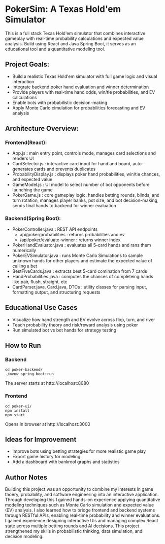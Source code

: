 # PokerSim: A Texas Hold'em Simulator
This is a full stack Texas Hold'em simulator that combines interactive gameplay with real-time probability calculations and expected value analysis. Build using React and Java Spring Boot,
it serves as an educational tool and a quantitative modeling tool.

## Project Goals:
- Build a realistic Texas Hold'em simulator with full game logic and visual interaction
- Integrate backend poker hand evaluation and winner determination
- Provide players with real-time hand odds, win/tie probabilities, and EV calculations
- Enable bots with probabilistic decision-making
- Apply Monte Carlo cimulation for probabilitics forecasting and EV analysis 

## Architecture Overview:
### Frontend(React):
- App.js : main entry point, controls mode, manages card selections and renders UI
- CardSelector.js : interactive card input for hand and board, auto-generates cards and prevents duplicates
- ProbabilityDisplay.js : displays poker hand probabilities, win/tie chances, and expected value
- GameModel.js : UI model to select number of bot opponents before launching the game
- PokerGame.js : core gameplay logic, handles betting rounds, blinds, and turn rotation, manages player banks, pot size, and bot decision-making, sends final hands to backend for winner evaluation

### Backend(Spring Boot):
- PokerController.java : REST API endpoints
    - api/poker/probabilities : returns probabilities and ev
    - /api/poker/evaluate-winner : returns winner index
- PokerHandEvaluator.java : evaluates all 5-card hands and rans them numerically
- PokerEVSimulator.java : runs Monte Carlo Simulations to sample unknown hands for other players and estimate the expected value of calling a bet
- BestFiveCards.java : extracts best 5-card comination from 7 cards
- HandProbabilities.java : computes the chances of completeing hands like pair, flush, straight, etc
- CardParser.java, Card.java, DTOs : utility classes for parsing input, formatting output, and structuring requests

## Educational Use Cases
- Visualize how hand strength and EV evolve across flop, turn, and river
- Teach probability theory and risk/reward analysis using poker
- Run simulated bot vs bot hands for strategy testing

## How to Run 
### Backend
```
cd poker-backend/
./mvnw spring-boot:run
```
The server starts at http://localhost:8080

### Frontend
```
cd poker-ui/
npm install
npm start
```
Opens in browser at http://localhost:3000

## Ideas for Improvement
- Improve bots using betting strategies for more realistic game play
- Export game history for modeling
- Add a dashboard with bankrool graphs and statistics

## Author Notes
Building this project was an opportunity to combine my interests in game thoery, probability, and sotfware engineering into an interactive application. Through developing this
I gained hands-on experience applying quantitative modeling techniques such as Monte Carlo simulation and expected value (EV) analysis. I also learned how to 
bridge frontend and backend systems through RESTful APIs, enabling real-time probability and winner evaluations. I gained experience designing interactive UIs and 
managing complex React state across multiple betting rounds and AI decisions. This project strengthened my skills in probabilistic thinking, data simulation, and decision modeling.



